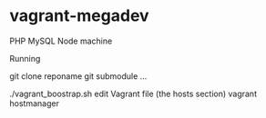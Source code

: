 vagrant-megadev
===============

PHP MySQL Node machine

Running 

git clone reponame
git submodule ...

./vagrant_boostrap.sh
edit Vagrant file (the hosts section)
vagrant hostmanager
